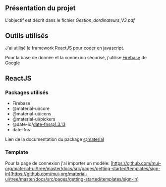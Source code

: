 ## Présentation du projet

L'objectif est décrit dans le fichier _Gestion_dordinateurs_V3.pdf_ 

## Outils utilisés

J'ai utilisé le framework [ReactJS](https://fr.reactjs.org/) pour coder en javascript.

Pour la base de donnée et la connexion sécurisé, j'utilise [Firebase](https://firebase.google.com/?gclid=CjwKCAjwps75BRAcEiwAEiACMaO4i7ZW-gbckBmu14Ag3cNrl7KXwdcYap0wsgg01y4YnJjT3rKXRBoCoMIQAvD_BwE) de Google

## ReactJS

### Packages utilisés

- Firebase
- @material-ui/core
- @material-ui/icons
- @material-ui/pickers
- @date-io/date-fns@1.3.13
- date-fns

Lien de la documentation du package [@material](https://material-ui.com)

### Template 

Pour la page de connexion j'ai importer un modèle: 
[https://github.com/mui-org/material-ui/tree/master/docs/src/pages/getting-started/templates/sign-in](https://github.com/mui-org/material-ui/tree/master/docs/src/pages/getting-started/templates/sign-in)


